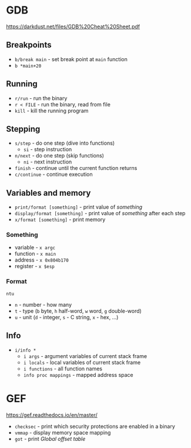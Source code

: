 # GDB

https://darkdust.net/files/GDB%20Cheat%20Sheet.pdf

## Breakpoints

- `b/break main` - set break point at `main` function
- `b *main+20`

## Running

- `r/run` - run the binary
- `r < FILE` - run the binary, read from file
- `kill` - kill the running program

## Stepping

- `s/step` - do one step (dive into functions)
    - `si` - step instruction
- `n/next` - do one step (skip functions)
    - `ni` - next instruction
- `finish` - continue until the current function returns
- `c/continue` - continue execution

## Variables and memory

- `print/format [something]` - print value of  _something_
- `display/format [something]` - print value of _something_ after each step
- `x/format [something]` - print memory

### Something

- variable - `x argc`
- function - `x main`
- address - `x 0x804b170`
- register - `x $esp`

### Format

`ntu`
- `n` - number - how many
- `t` - type (`b` byte, `h` half-word, `w` word, `g` double-word)
- `u` - unit (`d` - integer, `s` - C string, `x` - hex, ...)

## Info

- `i/info *`
    - `i args` - argument variables of current stack frame
    - `i locals` - local variables of current stack frame  
    - `i functions` - all function names
    - `info proc mappings` - mapped address space

# GEF

https://gef.readthedocs.io/en/master/

- `checksec` - print which security protections are enabled in a binary
- `vmmap` - display memory space mapping  
- `got` - print _Global offset table_
